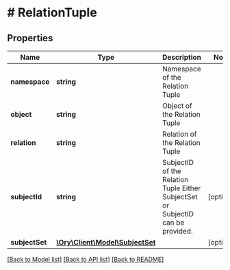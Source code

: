 # # RelationTuple

## Properties

Name | Type | Description | Notes
------------ | ------------- | ------------- | -------------
**namespace** | **string** | Namespace of the Relation Tuple |
**object** | **string** | Object of the Relation Tuple |
**relation** | **string** | Relation of the Relation Tuple |
**subjectId** | **string** | SubjectID of the Relation Tuple  Either SubjectSet or SubjectID can be provided. | [optional]
**subjectSet** | [**\Ory\Client\Model\SubjectSet**](SubjectSet.md) |  | [optional]

[[Back to Model list]](../../README.md#models) [[Back to API list]](../../README.md#endpoints) [[Back to README]](../../README.md)
